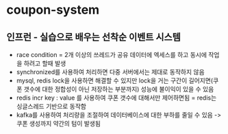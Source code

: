 # coupon-system
## 인프런 - 실습으로 배우는 선착순 이벤트 시스템

- race condition = 2개 이상의 쓰레드가 공유 데이터에 엑세스를 하고 동시에 작업을 하려고 할때 발생
- synchronized를 사용하여 처리하면 다중 서버에서는 제대로 동작하지 않음
- mysql, redis lock을 사용하면 해결할 수 있지만 lock을 거는 구간이 길어지면(쿠폰 갯수에 대한 정합성이 아닌 저장하는 부분까지) 성능에 불이익이 있을 수 있음
- redis incr key : value 를 사용하여 쿠폰 갯수에 대해서만 제어하면됨 = redis는 싱글스레드 기반으로 동작함 
- kafka를 사용하여 처리량을 조절하여 데이터베이스에 대한 부하를 줄일 수 있음 -> 쿠폰 생성까지 약간의 텀이 발생됨